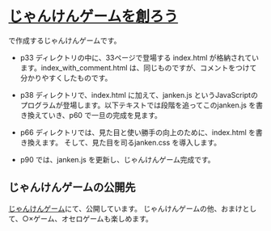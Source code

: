 # [じゃんけんゲームを創ろう](https://techbookfest.org/product/4923627172528128)
で作成するじゃんけんゲームです。

* p33 ディレクトリの中に、33ページで登場する index.html が格納されています。index_with_comment.html は、同じものですが、コメントをつけて分かりやすくしたものです。

* p38 ディレクトリで、index.html に加えて、janken.js というJavaScriptのプログラムが登場します。以下テキストでは段階を追ってこのjanken.js を書き換えていき、p60 で一旦の完成を見ます。

* p66 ディレクトリでは、見た目と使い勝手の向上のために、index.html を書き換えます。 そして、見た目を司るjanken.css を導入します。

* p90 では、janken.js を更新し、じゃんけんゲーム完成です。

## じゃんけんゲームの公開先
[じゃんけんゲーム](https://atelier-mirai-janken.netlify.app)にて、公開しています。
じゃんけんゲームの他、おまけとして、○×ゲーム、オセロゲームも楽しめます。
